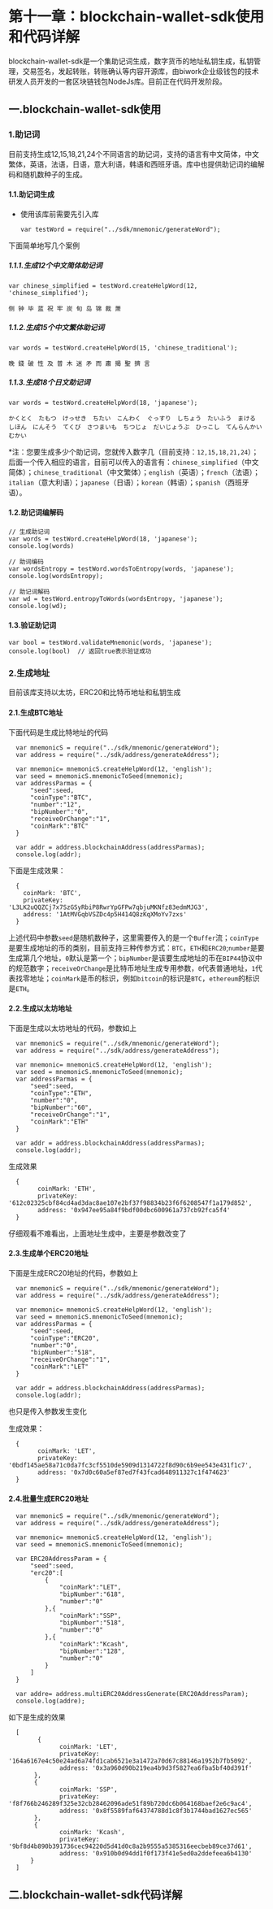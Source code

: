 # 第十一章：blockchain-wallet-sdk使用和代码详解

blockchain-wallet-sdk是一个集助记词生成，数字货币的地址私钥生成，私钥管理，交易签名，发起转账，转账确认等内容开源库，由biwork企业级钱包的技术研发人员开发的一套区块链钱包NodeJs库。目前正在代码开发阶段。

## 一.blockchain-wallet-sdk使用

### 1.助记词

目前支持生成12,15,18,21,24个不同语言的助记词，支持的语言有中文简体，中文繁体，英语，法语，日语，意大利语，韩语和西班牙语。库中也提供助记词的编解码和随机数种子的生成。

#### 1.1.助记词生成

* 使用该库前需要先引入库

      var testWord = require("../sdk/mnemonic/generateWord");

下面简单地写几个案例

##### 1.1.1.生成12个中文简体助记词

    var chinese_simplified = testWord.createHelpWord(12, 'chinese_simplified');
    
    侧 钟 毕 蓝 祝 牢 炭 旬 岛 锦 裁 萧
    
##### 1.1.2.生成15个中文繁体助记词

    var words = testWord.createHelpWord(15, 'chinese_traditional');
    
    晚 錢 破 性 及 普 木 迷 矛 而 肅 揭 聖 擠 言
    
##### 1.1.3.生成18个日文助记词

    var words = testWord.createHelpWord(18, 'japanese');

    かくとく　たもつ　けっせき　ちたい　こんわく　ぐっすり　しちょう　たいふう　まける　しほん　にんそう　てくび　さつまいも　ちつじょ　だいじょうぶ　ひっこし　てんらんかい　むかい
    
*注：您要生成多少个助记词，您就传入数字几（目前支持：`12,15,18,21,24`）；后面一个传入相应的语言，目前可以传入的语言有：`chinese_simplified`（中文简体）；`chinese_traditional`（中文繁体）；`english`（英语）；`french`（法语）；`italian`（意大利语）；`japanese`（日语）；`korean`（韩语）；`spanish`（西班牙语）。

#### 1.2.助记词编解码

    // 生成助记词
    var words = testWord.createHelpWord(18, 'japanese');
    console.log(words)
    
    // 助词编码
    var wordsEntropy = testWord.wordsToEntropy(words, 'japanese');
    console.log(wordsEntropy);
    
    // 助记词解码
    var wd = testWord.entropyToWords(wordsEntropy, 'japanese');
    console.log(wd);


#### 1.3.验证助记词

    var bool = testWord.validateMnemonic(words, 'japanese');
    console.log(bool)  // 返回true表示验证成功
    
### 2.生成地址

目前该库支持以太坊，ERC20和比特币地址和私钥生成

#### 2.1.生成BTC地址

下面代码是生成比特地址的代码

      var mnemonicS = require("../sdk/mnemonic/generateWord");
      var address = require("../sdk/address/generateAddress");

      var mnemonic= mnemonicS.createHelpWord(12, 'english');
      var seed = mnemonicS.mnemonicToSeed(mnemonic);
      var addressParmas = {
          "seed":seed,
          "coinType":"BTC",
          "number":"12",
          "bipNumber":"0",
          "receiveOrChange":"1",
          "coinMark":"BTC"
      }

      var addr = address.blockchainAddress(addressParmas);
      console.log(addr);

下面是生成效果：

      { 
        coinMark: 'BTC',
        privateKey: 'L3LK2uQQZCj7x7SzGSyRbiP8RwrYpGFPw7qbjuMKNfz83edmMJG3',
        address: '1AtMVGqbVSZDc4p5H414Q8zKqXMoYv7zxs' 
      }

上述代码中参数`seed`是随机数种子，这里需要传入的是一个`Buffer`流；`coinType`是要生成地址的币的类别，目前支持三种传参方式：`BTC`，`ETH`和`ERC20`;`number`是要生成第几个地址，`0`默认是第一个；`bipNumber`是该要生成地址的币在`BIP44`协议中的规范数字；`receiveOrChange`是比特币地址生成专用参数，`0`代表普通地址，`1`代表找零地址；`coinMark`是币的标识，例如`bitcoin`的标识是`BTC`，`ethereum`的标识是`ETH`。

#### 2.2.生成以太坊地址

下面是生成以太坊地址的代码，参数如上

      var mnemonicS = require("../sdk/mnemonic/generateWord");
      var address = require("../sdk/address/generateAddress");

      var mnemonic= mnemonicS.createHelpWord(12, 'english');
      var seed = mnemonicS.mnemonicToSeed(mnemonic);
      var addressParmas = {
          "seed":seed,
          "coinType":"ETH",
          "number":"0",
          "bipNumber":"60",
          "receiveOrChange":"1",
          "coinMark":"ETH"
      }

      var addr = address.blockchainAddress(addressParmas);
      console.log(addr);
      
生成效果

      { 
            coinMark: 'ETH',
            privateKey: '612c02325cbf84cd4ad3dac8ae107e2bf37f98834b23f6f6208547f1a179d852',
            address: '0x947ee95a84f9bdf00dbc600961a737cb92fca5f4' 
      }

仔细观看不难看出，上面地址生成中，主要是参数改变了

#### 2.3.生成单个ERC20地址

下面是生成ERC20地址的代码，参数如上

      var mnemonicS = require("../sdk/mnemonic/generateWord");
      var address = require("../sdk/address/generateAddress");

      var mnemonic= mnemonicS.createHelpWord(12, 'english');
      var seed = mnemonicS.mnemonicToSeed(mnemonic);
      var addressParmas = {
          "seed":seed,
          "coinType":"ERC20",
          "number":"0",
          "bipNumber":"518",
          "receiveOrChange":"1",
          "coinMark":"LET"
      }

      var addr = address.blockchainAddress(addressParmas);
      console.log(addr);


也只是传入参数发生变化

生成效果：

      { 
            coinMark: 'LET',
            privateKey: '0bdf145ae58a71c0da7fc3cf5510de5909d1314722f8d90c6b9ee543e431f1c7',
            address: '0x7d0c60a5ef87ed7f43fcad648911327c1f474623' 
      }

#### 2.4.批量生成ERC20地址

      var mnemonicS = require("../sdk/mnemonic/generateWord");
      var address = require("../sdk/address/generateAddress");

      var mnemonic= mnemonicS.createHelpWord(12, 'english');
      var seed = mnemonicS.mnemonicToSeed(mnemonic);

      var ERC20AddressParam = {
          "seed":seed,
          "erc20":[
              {
                  "coinMark":"LET",
                  "bipNumber":"618",
                  "number":"0"
              },{
                  "coinMark":"SSP",
                  "bipNumber":"518",
                  "number":"0"
              },{
                  "coinMark":"Kcash",
                  "bipNumber":"128",
                  "number":"0"
              }
          ]
      }

      var addre= address.multiERC20AddressGenerate(ERC20AddressParam);
      console.log(addre);
      
如下是生成的效果

      [ 
            {
                  coinMark: 'LET',
                  privateKey: '164a6167e4c50e24ad6a74fd1cab6521e3a1472a70d67c88146a1952b7fb5092',
                  address: '0x3a960d90b219ea4b9d3f5827ea6fba5bf40d391f' 
           },
           { 
                  coinMark: 'SSP',
                  privateKey: 'f8f766b246289f325e32cb28462096ade51f89b720dc6b064168baef2e6c9ac4',
                  address: '0x8f5589faf64374788d1c8f3b1744bad1627ec565'
           },
           { 
                  coinMark: 'Kcash',
                  privateKey: '9bf8d4b890b391736cec94220d5d41d0c8a2b9555a5385316eecbeb89ce37d61',
                  address: '0x910b0d94dd1f0f173f41e5ed0a2ddefeea6b4130' 
          } 
      ]


## 二.blockchain-wallet-sdk代码详解

